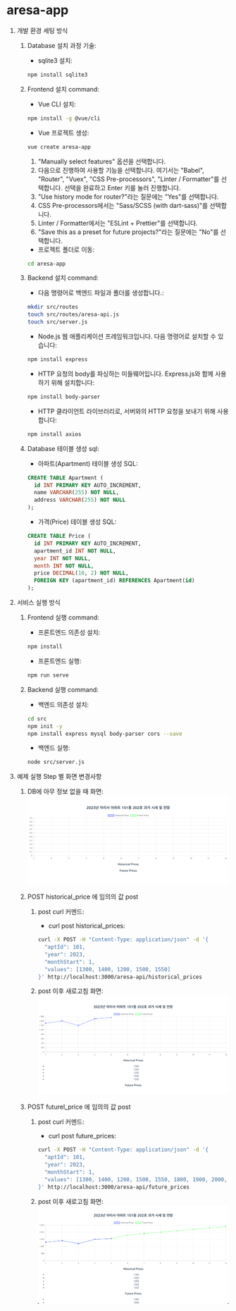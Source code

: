 # aresa-app

1. 개발 환경 세팅 방식 
    1. Database 설치 과정 기술: 
        * sqlite3 설치:
        ```bash
        npm install sqlite3
        ```

    2. Frontend 설치 command: 
        * Vue CLI 설치:
        ```bash
        npm install -g @vue/cli
        ```
        * Vue 프로젝트 생성:
        ```bash
        vue create aresa-app
        ```
        1. "Manually select features" 옵션을 선택합니다.
        2. 다음으로 진행하여 사용할 기능을 선택합니다. 여기서는 "Babel", "Router", "Vuex", "CSS Pre-processors", "Linter / Formatter"를 선택합니다. 선택을 완료하고 Enter 키를 눌러 진행합니다.
        3. "Use history mode for router?"라는 질문에는 "Yes"를 선택합니다.
        4. CSS Pre-processors에서는 "Sass/SCSS (with dart-sass)"를 선택합니다.
        5. Linter / Formatter에서는 "ESLint + Prettier"를 선택합니다.
        6. "Save this as a preset for future projects?"라는 질문에는 "No"를 선택합니다.
        
        * 프로젝트 폴더로 이동:
        ```bash
        cd aresa-app
        ```
        
    3. Backend 설치 command: 
        * 다음 명령어로 백엔드 파일과 폴더를 생성합니다.:
        ```bash
        mkdir src/routes
        touch src/routes/aresa-api.js
        touch src/server.js
        ```
        
        * Node.js 웹 애플리케이션 프레임워크입니다. 다음 명령어로 설치할 수 있습니다: 
        ```bash
        npm install express
        ```

        * HTTP 요청의 body를 파싱하는 미들웨어입니다. Express.js와 함께 사용하기 위해 설치합니다: 
        ```bash
        npm install body-parser
        ```
        
        * HTTP 클라이언트 라이브러리로, 서버와의 HTTP 요청을 보내기 위해 사용합니다: 
        ```bash
        npm install axios
        ```        
        
    4. Database 테이블 생성 sql: 
        * 아파트(Apartment) 테이블 생성 SQL:
        ```sql
        CREATE TABLE Apartment (
          id INT PRIMARY KEY AUTO_INCREMENT,
          name VARCHAR(255) NOT NULL,
          address VARCHAR(255) NOT NULL
        );
        ```

        * 가격(Price) 테이블 생성 SQL:
        ```sql
        CREATE TABLE Price (
          id INT PRIMARY KEY AUTO_INCREMENT,
          apartment_id INT NOT NULL,
          year INT NOT NULL,
          month INT NOT NULL,
          price DECIMAL(10, 2) NOT NULL,
          FOREIGN KEY (apartment_id) REFERENCES Apartment(id)
        );
        ```

2. 서비스 실행 방식 
    1. Frontend 실행 command: 
        * 프론트엔드 의존성 설치:
        ```bash
        npm install
        ```
        
        * 프론트엔드 실행:
        ```bash
        npm run serve
        ```

    2. Backend 실행 command: 
        * 백엔드 의존성 설치:
        ```bash
        cd src
        npm init -y
        npm install express mysql body-parser cors --save
        ```
        
        * 백엔드 실행:
        ```bash
        node src/server.js
        ```
        
3. 예제 실행 Step 별 화면 변경사항 
    1. DB에 아무 정보 없을 때 화면: 
        ![DB에 아무 정보 없을 때 화면](./src/assets/1.png)

    2. POST historical_price 에 임의의 값 post 
        1. post curl 커멘드: 
            * curl post historical_prices:
            ```bash
            curl -X POST -H "Content-Type: application/json" -d '{
              "aptId": 101,
              "year": 2023,
              "monthStart": 1,
              "values": [1300, 1400, 1200, 1500, 1550]
            }' http://localhost:3000/aresa-api/historical_prices
            ```
            
        2. post 이후 새로고침 화면: 
        ![post 이후 새로고침 화면](./src/assets/2.png)
        
    3. POST futurel_price 에 임의의 값 post 
        1. post curl 커멘드: 
            * curl post future_prices:
            ```bash
            curl -X POST -H "Content-Type: application/json" -d '{
              "aptId": 101,
              "year": 2023,
              "monthStart": 1,
              "values": [1300, 1400, 1200, 1500, 1550, 1800, 1900, 2000, 2100, 2200, 2300, 2400]
            }' http://localhost:3000/aresa-api/future_prices
            ```
            
        2. post 이후 새로고침 화면: 
        ![post 이후 새로고침 화면](./src/assets/3.png)
